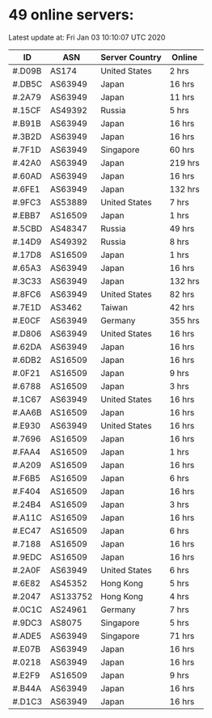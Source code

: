 # 49 online servers:

Latest update at: Fri Jan 03 10:10:07 UTC 2020

| ID | ASN | Server Country | Online |
| -- | --- | -------------- | ------ |
| #.D09B | AS174 | United States | 2 hrs |
| #.DB5C | AS63949 | Japan | 16 hrs |
| #.2A79 | AS63949 | Japan | 11 hrs |
| #.15CF | AS49392 | Russia | 5 hrs |
| #.B91B | AS63949 | Japan | 16 hrs |
| #.3B2D | AS63949 | Japan | 16 hrs |
| #.7F1D | AS63949 | Singapore | 60 hrs |
| #.42A0 | AS63949 | Japan | 219 hrs |
| #.60AD | AS63949 | Japan | 16 hrs |
| #.6FE1 | AS63949 | Japan | 132 hrs |
| #.9FC3 | AS53889 | United States | 7 hrs |
| #.EBB7 | AS16509 | Japan | 1 hrs |
| #.5CBD | AS48347 | Russia | 49 hrs |
| #.14D9 | AS49392 | Russia | 8 hrs |
| #.17D8 | AS16509 | Japan | 1 hrs |
| #.65A3 | AS63949 | Japan | 16 hrs |
| #.3C33 | AS63949 | Japan | 132 hrs |
| #.8FC6 | AS63949 | United States | 82 hrs |
| #.7E1D | AS3462 | Taiwan | 42 hrs |
| #.E0CF | AS63949 | Germany | 355 hrs |
| #.D806 | AS63949 | United States | 16 hrs |
| #.62DA | AS63949 | Japan | 16 hrs |
| #.6DB2 | AS16509 | Japan | 16 hrs |
| #.0F21 | AS16509 | Japan | 9 hrs |
| #.6788 | AS16509 | Japan | 3 hrs |
| #.1C67 | AS63949 | United States | 16 hrs |
| #.AA6B | AS16509 | Japan | 16 hrs |
| #.E930 | AS63949 | United States | 16 hrs |
| #.7696 | AS16509 | Japan | 16 hrs |
| #.FAA4 | AS16509 | Japan | 1 hrs |
| #.A209 | AS16509 | Japan | 16 hrs |
| #.F6B5 | AS16509 | Japan | 6 hrs |
| #.F404 | AS16509 | Japan | 16 hrs |
| #.24B4 | AS16509 | Japan | 3 hrs |
| #.A11C | AS16509 | Japan | 16 hrs |
| #.EC47 | AS16509 | Japan | 6 hrs |
| #.7188 | AS16509 | Japan | 16 hrs |
| #.9EDC | AS16509 | Japan | 16 hrs |
| #.2A0F | AS63949 | United States | 6 hrs |
| #.6E82 | AS45352 | Hong Kong | 5 hrs |
| #.2047 | AS133752 | Hong Kong | 4 hrs |
| #.0C1C | AS24961 | Germany | 7 hrs |
| #.9DC3 | AS8075 | Singapore | 5 hrs |
| #.ADE5 | AS63949 | Singapore | 71 hrs |
| #.E07B | AS63949 | Japan | 16 hrs |
| #.0218 | AS63949 | Japan | 16 hrs |
| #.E2F9 | AS16509 | Japan | 9 hrs |
| #.B44A | AS63949 | Japan | 16 hrs |
| #.D1C3 | AS63949 | Japan | 16 hrs |

